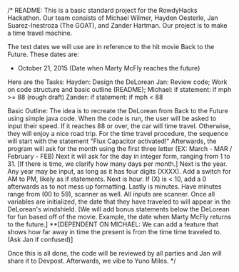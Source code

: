/*
README: This is a basic standard project for the RowdyHacks Hackathon.
Our team consists of Michael Wilmer, Hayden Oesterle, Jan Suarez-Inestroza (The GOAT), and Zander Hartman.
Our project is to make a time travel machine.

The test dates we will use are in reference to the hit movie Back to the Future. These dates are:
- October 21, 2015 (Date when Marty McFly reaches the future)

Here are the Tasks:
Hayden: Design the DeLorean
Jan: Review code; Work on code structure and basic outline (README);
Michael: if statement: if mph >= 88 (rough draft)
Zander: if statement: if mph < 88

Basic Outline:
The idea is to recreate the DeLorean from Back to the Future using simple java code. When the code is run, the user will be asked to input their speed. 
If it reaches 88 or over, the car will time travel. Otherwise, they will enjoy a nice road trip.
For the time travel procedure, the sequence will start with the statement "Flux Capacitor activated!"
Afterwards, the program will ask for the month using the first three letter (EX: March - MAR / February - FEB)
Next it will ask for the day in integer form, ranging from 1 to 31. [If there is time, we clarify how many days per month.]
Next is the year. Any year may be input, as long as it has four digits (XXXX).
Add a switch for AM to PM, likely as if statements.
Next is hour. If (X) is < 10, add a 0 afterwards as to not mess up formatting.
Lastly is minutes. Have minutes range from (00 to 59), scanner as well. All inputs are scanner.
Once all variables are initialized, the date that they have traveled to will appear in the DeLorean's windshield.
[We will add bonus statements below the DeLorean for fun based off of the movie. Example, the date when Marty McFly returns to the future.]
**[DEPENDENT ON MICHAEL: We can add a feature that shows how far away in time the present is from the time time traveled to. (Ask Jan if confused)]

Once this is all done, the code will be reviewed by all parties and Jan will share it to Devpost. Afterwards, we vibe to Yuno Miles.
*/
